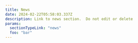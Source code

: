 ```yaml
---
title: News
date: 2024-02-22T05:58:03.337Z
description: Link to news section.  Do not edit or delete
params:
  sectionTypeLink: "news"
  foo: "bar"
---
```

